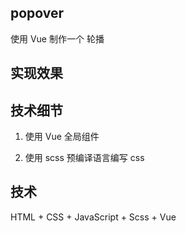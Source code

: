 ## popover

使用 Vue 制作一个 轮播

## 实现效果



## 技术细节

1. 使用 Vue 全局组件

2. 使用 scss 预编译语言编写 css


## 技术

HTML + CSS + JavaScript + Scss + Vue